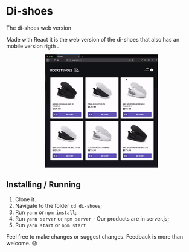 # Di-shoes

The di-shoes web version

<p>Made with React it is the web version of the di-shoes that also has an mobile version rigth <a src="https://github.com/diazevedo/di-shoes-mobile">.</a></p>

<p align="center">
  <img src="./gitAssets/dishoesweb.gif" width="300" height="300"/>
</p>

## Installing / Running

1. Clone it.
2. Navigate to the folder `cd di-shoes`;
3. Run `yarn` or `npm install`;
4. Run `yarn server` or `npm server` - Our products are in server.js;
5. Run `yarn start` or `npm start`

Feel free to make changes or suggest changes. Feedback is more than welcome. :smiley:
